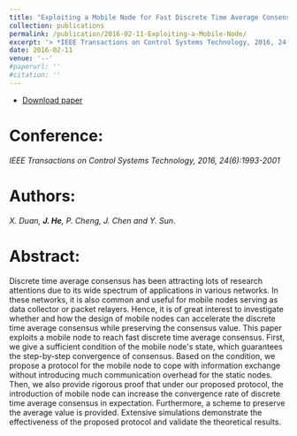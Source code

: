 ```yaml
---
title: "Exploiting a Mobile Node for Fast Discrete Time Average Consensus"
collection: publications
permalink: /publication/2016-02-11-Exploiting-a-Mobile-Node/
excerpt: '> *IEEE Transactions on Control Systems Technology, 2016, 24(6):1993-2001*<br>*X. Duan, **J. He**, P. Cheng, J. Chen and Y. Sun*.'
date: 2016-02-11
venue: '--'
#paperurl: ''
#citation: ''
---  
```

- [Download paper](https://ieeexplore.ieee.org/document/7405315/)  


Conference:  
===  
*IEEE Transactions on Control Systems Technology, 2016, 24(6):1993-2001*  

Authors:  
===  
*X. Duan, **J. He**, P. Cheng, J. Chen and Y. Sun*.  

Abstract:  
===  
Discrete time average consensus has been attracting lots of research attentions due to its wide spectrum of applications in various networks. In these networks, it is also common and useful for mobile nodes serving as data collector or packet relayers. Hence, it is of great interest to investigate whether and how the design of mobile nodes can accelerate the discrete time average consensus while preserving the consensus value. This paper exploits a mobile node to reach fast discrete time average consensus. First, we give a sufficient condition of the mobile node's state, which guarantees the step-by-step convergence of consensus. Based on the condition, we propose a protocol for the mobile node to cope with information exchange without introducing much communication overhead for the static nodes. Then, we also provide rigorous proof that under our proposed protocol, the introduction of mobile node can increase the convergence rate of discrete time average consensus in expectation. Furthermore, a scheme to preserve the average value is provided. Extensive simulations demonstrate the effectiveness of the proposed protocol and validate the theoretical results.  
